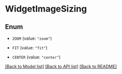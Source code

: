 # WidgetImageSizing

## Enum


* `ZOOM` (value: `"zoom"`)

* `FIT` (value: `"fit"`)

* `CENTER` (value: `"center"`)


[[Back to Model list]](../README.md#documentation-for-models) [[Back to API list]](../README.md#documentation-for-api-endpoints) [[Back to README]](../README.md)


